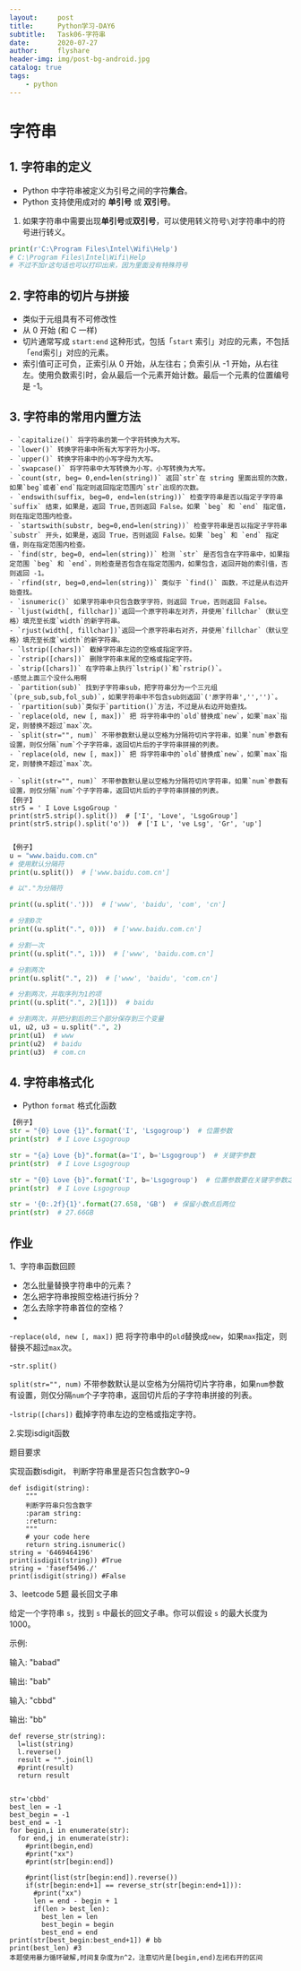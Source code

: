 ```yaml
---
layout:     post
title:      Python学习-DAY6
subtitle:   Task06-字符串
date:       2020-07-27
author:     flyshare
header-img: img/post-bg-android.jpg
catalog: true
tags:
    - python
---
```



# 字符串

## 1. 字符串的定义
- Python 中字符串被定义为引号之间的字符**集合**。
- Python 支持使用成对的 **单引号** 或 **双引号**。

1. 如果字符串中需要出现**单引号**或**双引号**，可以使用转义符号`\`对字符串中的符号进行转义。
```python
print(r'C:\Program Files\Intel\Wifi\Help')  
# C:\Program Files\Intel\Wifi\Help
# 不过不加r这句话也可以打印出来，因为里面没有特殊符号
```

## 2. 字符串的切片与拼接

- 类似于元组具有不可修改性
- 从 0 开始 (和 C 一样)
- 切片通常写成 `start:end` 这种形式，包括「`start` 索引」对应的元素，不包括「`end`索引」对应的元素。
- 索引值可正可负，正索引从 0 开始，从左往右；负索引从 -1 开始，从右往左。使用负数索引时，会从最后一个元素开始计数。最后一个元素的位置编号是 -1。

## 3. 字符串的常用内置方法

```
- `capitalize()` 将字符串的第一个字符转换为大写。
- `lower()` 转换字符串中所有大写字符为小写。
- `upper()` 转换字符串中的小写字母为大写。
- `swapcase()` 将字符串中大写转换为小写，小写转换为大写。
- `count(str, beg= 0,end=len(string))` 返回`str`在 string 里面出现的次数，如果`beg`或者`end`指定则返回指定范围内`str`出现的次数。
- `endswith(suffix, beg=0, end=len(string))` 检查字符串是否以指定子字符串 `suffix` 结束，如果是，返回 True,否则返回 False。如果 `beg` 和 `end` 指定值，则在指定范围内检查。
- `startswith(substr, beg=0,end=len(string))` 检查字符串是否以指定子字符串 `substr` 开头，如果是，返回 True，否则返回 False。如果 `beg` 和 `end` 指定值，则在指定范围内检查。
- `find(str, beg=0, end=len(string))` 检测 `str` 是否包含在字符串中，如果指定范围 `beg` 和 `end`，则检查是否包含在指定范围内，如果包含，返回开始的索引值，否则返回 -1。
- `rfind(str, beg=0,end=len(string))` 类似于 `find()` 函数，不过是从右边开始查找。
- `isnumeric()` 如果字符串中只包含数字字符，则返回 True，否则返回 False。
- `ljust(width[, fillchar])`返回一个原字符串左对齐，并使用`fillchar`（默认空格）填充至长度`width`的新字符串。
- `rjust(width[, fillchar])`返回一个原字符串右对齐，并使用`fillchar`（默认空格）填充至长度`width`的新字符串。
- `lstrip([chars])` 截掉字符串左边的空格或指定字符。
- `rstrip([chars])` 删除字符串末尾的空格或指定字符。
- `strip([chars])` 在字符串上执行`lstrip()`和`rstrip()`。
-感觉上面三个没什么用啊
- `partition(sub)` 找到子字符串sub，把字符串分为一个三元组`(pre_sub,sub,fol_sub)`，如果字符串中不包含sub则返回`('原字符串','','')`。
- `rpartition(sub)`类似于`partition()`方法，不过是从右边开始查找。
- `replace(old, new [, max])` 把 将字符串中的`old`替换成`new`，如果`max`指定，则替换不超过`max`次。
- `split(str="", num)` 不带参数默认是以空格为分隔符切片字符串，如果`num`参数有设置，则仅分隔`num`个子字符串，返回切片后的子字符串拼接的列表。
- `replace(old, new [, max])` 把 将字符串中的`old`替换成`new`，如果`max`指定，则替换不超过`max`次。

- `split(str="", num)` 不带参数默认是以空格为分隔符切片字符串，如果`num`参数有设置，则仅分隔`num`个子字符串，返回切片后的子字符串拼接的列表。
【例子】
str5 = ' I Love LsgoGroup '
print(str5.strip().split())  # ['I', 'Love', 'LsgoGroup']
print(str5.strip().split('o'))  # ['I L', 've Lsg', 'Gr', 'up']


```


```python
【例子】
u = "www.baidu.com.cn"
# 使用默认分隔符
print(u.split())  # ['www.baidu.com.cn']

# 以"."为分隔符

print((u.split('.')))  # ['www', 'baidu', 'com', 'cn']

# 分割0次
print((u.split(".", 0)))  # ['www.baidu.com.cn']

# 分割一次
print((u.split(".", 1)))  # ['www', 'baidu.com.cn']

# 分割两次
print(u.split(".", 2))  # ['www', 'baidu', 'com.cn']

# 分割两次，并取序列为1的项
print((u.split(".", 2)[1]))  # baidu

# 分割两次，并把分割后的三个部分保存到三个变量
u1, u2, u3 = u.split(".", 2)
print(u1)  # www
print(u2)  # baidu
print(u3)  # com.cn
```

## 4. 字符串格式化

- Python `format` 格式化函数


```python
【例子】
str = "{0} Love {1}".format('I', 'Lsgogroup')  # 位置参数
print(str)  # I Love Lsgogroup

str = "{a} Love {b}".format(a='I', b='Lsgogroup')  # 关键字参数
print(str)  # I Love Lsgogroup

str = "{0} Love {b}".format('I', b='Lsgogroup')  # 位置参数要在关键字参数之前
print(str)  # I Love Lsgogroup

str = '{0:.2f}{1}'.format(27.658, 'GB')  # 保留小数点后两位
print(str)  # 27.66GB
```
## 作业
1、字符串函数回顾

- 怎么批量替换字符串中的元素？
- 怎么把字符串按照空格进⾏拆分？
- 怎么去除字符串⾸位的空格？
- 
-`replace(old, new [, max])` 把 将字符串中的`old`替换成`new`，如果`max`指定，则替换不超过`max`次。

-`str.split()`

`split(str="", num)` 不带参数默认是以空格为分隔符切片字符串，如果`num`参数有设置，则仅分隔`num`个子字符串，返回切片后的子字符串拼接的列表。

-`lstrip([chars])` 截掉字符串左边的空格或指定字符。


2.实现isdigit函数

题目要求

实现函数isdigit， 判断字符串里是否只包含数字0~9

```
def isdigit(string):
    """
    判断字符串只包含数字
    :param string:
    :return:
    """
    # your code here
    return string.isnumeric()
string = '6469464196'
print(isdigit(string)) #True
string = 'fasef5496./'
print(isdigit(string)) #False
```

3、leetcode 5题 最长回文子串

给定一个字符串 `s`，找到 `s` 中最长的回文子串。你可以假设 `s` 的最大长度为 1000。

示例:

输入: "babad"

输出: "bab"

输入: "cbbd"

输出: "bb"

```
def reverse_str(string):
  l=list(string)
  l.reverse()
  result = "".join(l)
  #print(result)
  return result


str='cbbd'
best_len = -1
best_begin = -1
best_end = -1
for begin,i in enumerate(str):
  for end,j in enumerate(str):
    #print(begin,end)
    #print("xx")
    #print(str[begin:end])
    
    #print(list(str[begin:end]).reverse())
    if(str[begin:end+1] == reverse_str(str[begin:end+1])):
      #print("xx")
      len = end - begin + 1
      if(len > best_len):
        best_len = len
        best_begin = begin
        best_end = end
print(str[best_begin:best_end+1]) # bb
print(best_len) #3
本题使用暴力循环破解,时间复杂度为n^2，注意切片是[begin,end)左闭右开的区间
```